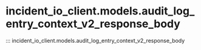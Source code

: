 # incident_io_client.models.audit_log_entry_context_v2_response_body

::: incident_io_client.models.audit_log_entry_context_v2_response_body